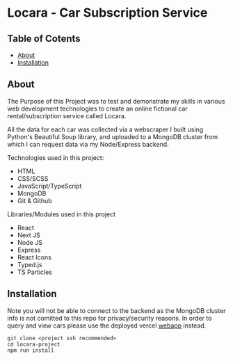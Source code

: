 # Locara - Car Subscription Service

## Table of Cotents

- [About](#about)
- [Installation](#install)

## About <a name="about"></a>

The Purpose of this Project was to test and demonstrate my skills in various web development technologies to create an online fictional car rental/subscription service called Locara.

All the data for each car was collected via a webscraper I built using Python's Beautiful Soup library, and uploaded to a MongoDB cluster from which I can request data via my Node/Express backend.

Technologies used in this project:

- HTML
- CSS/SCSS
- JavaScript/TypeScript
- MongoDB
- Git & Github

Libraries/Modules used in this project

- React
- Next JS
- Node JS
- Express
- React Icons
- Typed.js
- TS Particles

## Installation <a name="install"></a>
Note you will not be able to connect to the backend as the MongoDB cluster info is not comitted to this repo for privacy/security reasons. In order to query and view cars please use the deployed vercel <a href="">webapp</a> instead.

```
git clone <project ssh recommended>
cd locara-project
npm run install 
```